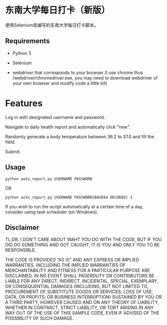 # 东南大学每日打卡（新版）

使用Selenium库编写的东南大学每日打卡脚本。

## Requirements

* Python 3

* Selenium

* webdriver that corresponds to your browser (I use chrome thus /webdriver/chromedriver.exe, you may need to download webdriver of your own browser and modify code a little bit)

# Features

Log in with designated username and password.

Navigate to daily health report and automatically click "new".

Randomly generate a body temperature between 36.2 to 37.0 and fill the field.

Submit.

## Usage

`python auto_report.py USERNAME PASSWORD`

OR

`python auto_report.py USERNAME PASSWORD[BASE64 DECODED] 1`



If you wish to run the script automatically at a certain time of a day, consider using task scheduler (on Windows).



## Disclaimer

TL;DR: I  DON'T CARE ABOUT WAHT YOU DO WITH THE CODE, BUT IF YOU DID DO SOMETHING AND GOT CAUGHT, IT IS YOU AND ONLY YOU TO BE RESPONSIBLE.

THE CODE IS PROVIDED “AS IS” AND ANY EXPRESS OR IMPLIED WARRANTIES, INCLUDING THE IMPLIED WARRANTIES OF MERCHANTABILITY AND FITNESS FOR A PARTICULAR PURPOSE ARE DISCLAIMED. IN NO EVENT SHALL PAGERDUTY OR CONTRIBUTORS BE LIABLE FOR ANY DIRECT, INDIRECT, INCIDENTAL, SPECIAL, EXEMPLARY, OR CONSEQUENTIAL DAMAGES (INCLUDING, BUT NOT LIMITED TO, PROCUREMENT OF SUBSTITUTE GOODS OR SERVICES; LOSS OF USE, DATA, OR PROFITS; OR BUSINESS INTERRUPTION) SUSTAINED BY YOU OR A THIRD PARTY, HOWEVER CAUSED AND ON ANY THEORY OF LIABILITY, WHETHER IN CONTRACT, STRICT LIABILITY, OR TORT ARISING IN ANY WAY OUT OF THE USE OF THIS SAMPLE CODE, EVEN IF ADVISED OF THE POSSIBILITY OF SUCH DAMAGE.